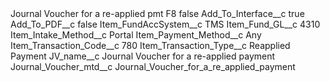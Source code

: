 <?xml version="1.0" encoding="UTF-8"?>
<CustomMetadata xmlns="http://soap.sforce.com/2006/04/metadata" xmlns:xsi="http://www.w3.org/2001/XMLSchema-instance" xmlns:xsd="http://www.w3.org/2001/XMLSchema">
    <label>Journal Voucher for a re-applied pmt F8</label>
    <protected>false</protected>
    <values>
        <field>Add_To_Interface__c</field>
        <value xsi:type="xsd:boolean">true</value>
    </values>
    <values>
        <field>Add_To_PDF__c</field>
        <value xsi:type="xsd:boolean">false</value>
    </values>
    <values>
        <field>Item_FundAccSystem__c</field>
        <value xsi:type="xsd:string">TMS</value>
    </values>
    <values>
        <field>Item_Fund_GL__c</field>
        <value xsi:type="xsd:string">4310</value>
    </values>
    <values>
        <field>Item_Intake_Method__c</field>
        <value xsi:type="xsd:string">Portal</value>
    </values>
    <values>
        <field>Item_Payment_Method__c</field>
        <value xsi:type="xsd:string">Any</value>
    </values>
    <values>
        <field>Item_Transaction_Code__c</field>
        <value xsi:type="xsd:string">780</value>
    </values>
    <values>
        <field>Item_Transaction_Type__c</field>
        <value xsi:type="xsd:string">Reapplied Payment</value>
    </values>
    <values>
        <field>JV_name__c</field>
        <value xsi:type="xsd:string">Journal Voucher for a re-applied payment</value>
    </values>
    <values>
        <field>Journal_Voucher_mtd__c</field>
        <value xsi:type="xsd:string">Journal_Voucher_for_a_re_applied_payment</value>
    </values>
</CustomMetadata>
